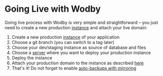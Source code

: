 # Going Live with Wodby

Going live process with Wodby is very simple and straightforward – you just need to create a new production [instance](instances.md) and attach your live domain: 

1. Create a new production [instance](instances.md) of your application
2. Choose a git branch (you can switch to a tag later)
3. Choose your dev/staging instance as source of database and files 
4. Choose a [server](../servers/README.md) where you want to deploy your production instance
5. Deploy the instance
6. Attach your production domain to the instance as described <a href="domains.html#attaching-custom-domain-name" target="_blank">here</a> 
7. That's it! Do not forget to enable <a href="backups.html" target="_blank">auto-backups with mirroring</a>